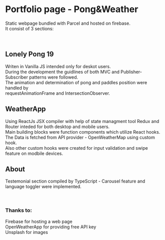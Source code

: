 # **Portfolio page - Pong&Weather**

Static webpage bundled with Parcel and hosted on firebase.\
It consist of 3 sections:

<br>

## **Lonely Pong 19**

Writen in Vanilla JS intended only for deskot users.\
During the development the guidlines of both MVC and
Publisher-Subscriber patterns were followed.\
The animation and determination of pong and paddles position were handled by\
requestAnimationFrame and IntersectionObserver.

## **WeatherApp**

Using ReactJs JSX compiler with help of state managment tool Redux and Router inteded for both desktop and mobile users.\
Main building blocks were function components which utilize React hooks.\
The Data is fetched from API provider - OpenWeatherMap using custom hook.\
Also other custom hooks were created for input validation and swipe feature on modbile devices.

## **About**

Testemonial section compiled by TypeScript - Carousel feature and language toggler were implemented.
\
<br>
<br>

### Thanks to:

Firebase for hosting a web page\
OpenWeatherApp for providing free API key\
Unsplash for images
<br>
<br>
